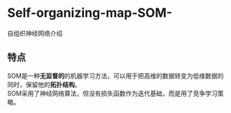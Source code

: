 # Self-organizing-map-SOM-
自组织神经网络介绍
## 特点
SOM是一种**无监督的**的机器学习方法，可以用于把高维的数据转变为低维数据的同时，保留他的**拓扑结构**。    
SOM采用了神经网络算法，但没有损失函数作为迭代基础，而是用了竞争学习策略。

